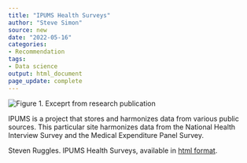 ```yaml
---
title: "IPUMS Health Surveys"
author: "Steve Simon"
source: new
date: "2022-05-16"
categories: 
- Recommendation
tags:
- Data science
output: html_document
page_update: complete
---
```


![Figure 1. Exceprt from research publication](http://www.pmean.com/new-images/22/ipums-health-surveys-01.png)

<div class="notes">

IPUMS is a project that stores and harmonizes data from various public sources. This particular site harmonizes data from the National Health Interview Survey and the Medical Expenditure Panel Survey.

Steven Ruggles. IPUMS Health Surveys, available in [html format][rug1].

[rug1]: https://healthsurveys.ipums.org/

</div>
